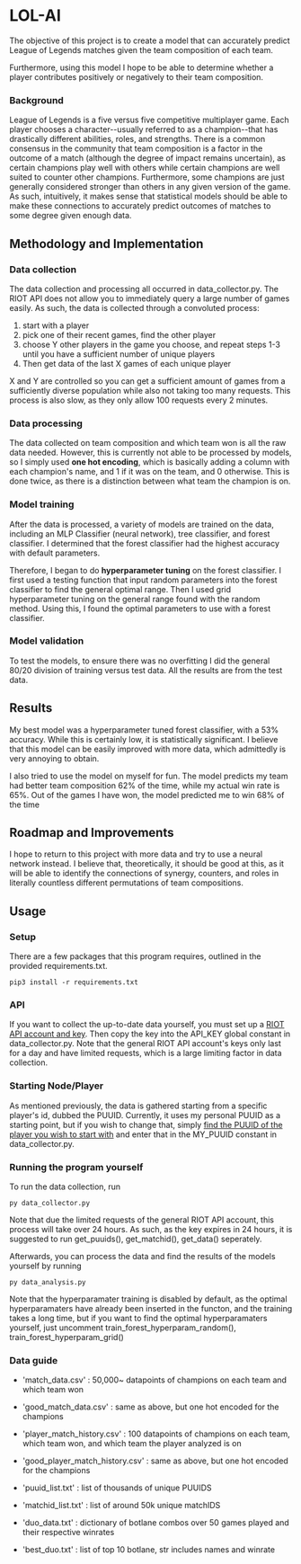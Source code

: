 # LOL-AI

The objective of this project is to create a model that can accurately predict League of Legends matches given the team composition of each team.

Furthermore, using this model I hope to be able to determine whether a player contributes positively or negatively to their team composition.

### Background
League of Legends is a five versus five competitive multiplayer game. Each player chooses a character--usually referred to as a champion--that has drastically different abilities, roles, and strengths. There is a common consensus in the community that team composition is a factor in the outcome of a match (although the degree of impact remains uncertain), as certain champions play well with others while certain champions are well suited to counter other champions. Furthermore, some champions are just generally considered stronger than others in any given version of the game. As such, intuitively, it makes sense that statistical models should be able to make these connections to accurately predict outcomes of matches to some degree given enough data.

## Methodology and Implementation
### Data collection 
The data collection and processing all occurred in data_collector.py. The RIOT API does not allow you to immediately query a large number of games easily. As such, the data is collected through a convoluted process:
1. start with a player
2. pick one of their recent games, find the other player
3. choose Y other players in the game you choose, and repeat steps 1-3 until you have a sufficient number of unique players
4. Then get data of the last X games of each unique player

X and Y are controlled so you can get a sufficient amount of games from a sufficiently diverse population while also not taking too many requests. This process is also slow, as they only allow 100 requests every 2 minutes.
### Data processing

The data collected on team composition and which team won is all the raw data needed. However, this is currently not able to be processed by models, so I simply used **one hot encoding**, which is basically adding a column with each champion's name, and 1 if it was on the team, and 0 otherwise. This is done twice, as there is a distinction between what team the champion is on.

### Model training

After the data is processed, a variety of models are trained on the data, including an MLP Classifier (neural network), tree classifier, and forest classifier. I determined that the forest classifier had the highest accuracy with default parameters.

Therefore, I began to do **hyperparameter tuning** on the forest classifier. I first used a testing function that input random parameters into the forest classifier to find the general optimal range. Then I used grid hyperparameter tuning on the general range found with the random method. Using this, I found the optimal parameters to use with a forest classifier.

### Model validation
To test the models, to ensure there was no overfitting I did the general 80/20 division of training versus test data. All the results are from the test data.
## Results
My best model was a hyperparameter tuned forest classifier, with a 53% accuracy. While this is certainly low, it is statistically significant. I believe that this model can be easily improved with more data, which admittedly is very annoying to obtain.

I also tried to use the model on myself for fun. The model predicts my team had better team composition 62% of the time, while my actual win rate is 65%. Out of the games I have won, the model predicted me to win 68% of the time

## Roadmap and Improvements
I hope to return to this project with more data and try to use a neural network instead. I believe that, theoretically, it should be good at this, as it will be able to identify the connections of synergy, counters, and roles in literally countless different permutations of team compositions.
## Usage
### Setup
There are a few packages that this program requires, outlined in the provided requirements.txt.
```
pip3 install -r requirements.txt
```

### API 
If you want to collect the up-to-date data yourself, you must set up a [RIOT API account and key]([https://developer.riotgames.com/ (https://developer.riotgames.com/)). Then copy the key into the API_KEY global constant in data_collector.py. Note that the general RIOT API account's keys only last for a day and have limited requests, which is a large limiting factor in data collection.

### Starting Node/Player
As mentioned previously, the data is gathered starting from a specific player's id, dubbed the PUUID. Currently, it uses my personal PUUID as a starting point, but if you wish to change that, simply [find the PUUID of the player you wish to start with](https://developer.riotgames.com/apis#account-v1/GET_getByRiotId) and enter that in the MY_PUUID constant in data_collector.py.

### Running the program yourself
To run the data collection,  run
```
py data_collector.py
```
Note that due the limited requests of the general RIOT API account, this process will take over 24 hours. As such, as the key expires in 24 hours, it is suggested to run get_puuids(), get_matchid(), get_data() seperately.

Afterwards, you can process the data and find the results of the models yourself by running 
```
py data_analysis.py
```
Note that the hyperparamater training is disabled by default, as the optimal hyperparamaters have already been inserted in the functon, and the training takes a long time, but if you want to find the optimal hyperparamaters yourself, just uncomment train_forest_hyperparam_random(), train_forest_hyperparam_grid()

### Data guide
*  'match_data.csv' : 50,000~ datapoints of champions on each team and which team won 

* 'good_match_data.csv' : same as above, but one hot encoded for the champions

 * 'player_match_history.csv' : 100 datapoints of champions on each team, which team won, and which team the player analyzed is on 
 * 'good_player_match_history.csv' : same as above, but one hot encoded for the champions 
 * 'puuid_list.txt' : list of thousands of unique PUUIDS 
 * 'matchid_list.txt' : list of around 50k unique matchIDS 
 * 'duo_data.txt' : dictionary of botlane combos over 50 games played and their respective winrates 
 * 'best_duo.txt' : list of top 10 botlane, str includes names and winrate 